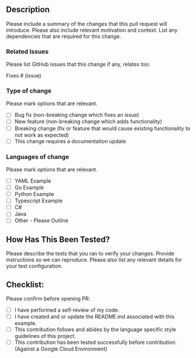 ## Description

Please include a summary of the changes that this pull request will introduce. Please also include relevant motivation and context. List any dependencies that are required for this change.

### Related Issues

Please list GitHub issues that this change if any, relates too:

Fixes # (issue)

### Type of change

Please mark options that are relevant.

- [ ] Bug fix (non-breaking change which fixes an issue)
- [ ] New feature (non-breaking change which adds functionality)
- [ ] Breaking change (fix or feature that would cause existing functionality to not work as expected)
- [ ] This change requires a documentation update

### Languages of change

Please mark options that are relevant.

- [ ] YAML Example
- [ ] Go Example
- [ ] Python Example
- [ ] Typescript Example
- [ ] C#
- [ ] Java
- [ ] Other - Please Outline

## How Has This Been Tested?

Please describe the tests that you ran to verify your changes. Provide instructions so we can reproduce. Please also list any relevant details for your test configuration.

## Checklist:

Please confirm before opening PR:

- [ ] I have performed a self-review of my code.
- [ ] I have created and or update the README.md associated with this example.
- [ ] This contribution follows and abides by the language specific style guidelines of this project.
- [ ] This contribution has been tested successfully before contribution. (Against a Google Cloud Environment)
